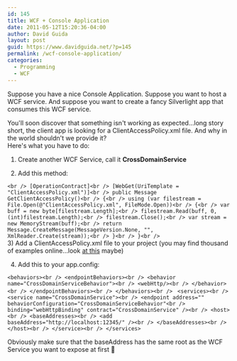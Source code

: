 ```yaml
---
id: 145
title: WCF + Console Application
date: 2011-05-12T15:20:36-04:00
author: David Guida
layout: post
guid: https://www.davidguida.net/?p=145
permalink: /wcf-console-application/
categories:
  - Programming
  - WCF
---
```

Suppose you have a nice Console Application. Suppose you want to host a WCF service. And suppose you want to create a fancy Silverlight app that consumes this WCF service.

You'll soon discover that something isn't working as expected&#8230;long story short, the client app is looking for a ClientAccessPolicy.xml file. And why in the world shouldn't we provide it?  
Here's what you have to do:

1) Create another WCF Service, call it **CrossDomainService**

2) Add this method:

`<br />
[OperationContract]<br />
[WebGet(UriTemplate = "ClientAccessPolicy.xml")]<br />
public Message GetClientAccessPolicy()<br />
{<br />
using (var filestream = File.Open(@"ClientAccessPolicy.xml", FileMode.Open))<br />
{<br />
var buff = new byte[filestream.Length];<br />
filestream.Read(buff, 0, (int)filestream.Length);<br />
filestream.Close();<br />
var stream = new MemoryStream(buff);<br />
return Message.CreateMessage(MessageVersion.None, "", XmlReader.Create(stream));<br />
}<br />
}<br />
`  
3) Add a ClientAccessPolicy.xml file to your project (you may find thousand of examples online&#8230;look [at this](http://msdn.microsoft.com/en-us/library/cc197955%28v=vs.95%29.aspx) maybe)

4) Add this to your app.config:

`<behaviors><br />
<endpointBehaviors><br />
<behavior name="CrossDomainServiceBehavior"><br />
<webHttp/><br />
</behavior><br />
</endpointBehaviors><br />
</behaviors><br />
` `<services><br />
<service name="CrossDomainService"><br />
<endpoint address="" behaviorConfiguration="CrossDomainServiceBehavior"<br />
binding="webHttpBinding" contract="CrossDomainService" /><br />
<host><br />
<baseAddresses><br />
<add baseAddress="http://localhost:12345/" /><br />
</baseAddresses><br />
</host><br />
</service><br />
</services>`

Obviously make sure that the baseAddress has the same root as the WCF Service you want to expose at first 🙂

<div class="post-details-footer-widgets">
</div>